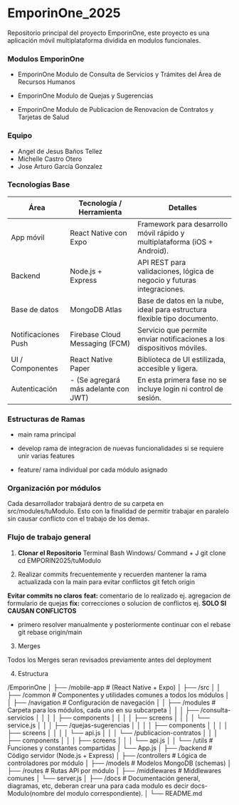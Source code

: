 # EmporinOne_2025

Repositorio principal del proyecto EmporinOne, este proyecto es una aplicación móvil multiplataforma dividida en modulos funcionales.

### Modulos EmporinOne

- EmporinOne Modulo de Consulta de Servicios y Trámites del Área de Recursos Humanos

- EmporinOne Modulo de Quejas y Sugerencias

- EmporinOne Modulo de Publicacion de Renovacion de Contratos y Tarjetas de Salud

### Equipo

- Angel de Jesus Baños Tellez
- Michelle Castro Otero
- Jose Arturo García Gonzalez

### Tecnologías Base

| Área                | Tecnología / Herramienta             | Detalles                                                                  |
| ------------------- | ------------------------------------ | ------------------------------------------------------------------------- |
| App móvil           | React Native con Expo                | Framework para desarrollo móvil rápido y multiplataforma (iOS + Android). |
| Backend             | Node.js + Express                    | API REST para validaciones, lógica de negocio y futuras integraciones.    |
| Base de datos       | MongoDB Atlas                        | Base de datos en la nube, ideal para estructura flexible tipo documento.  |
| Notificaciones Push | Firebase Cloud Messaging (FCM)       | Servicio que permite enviar notificaciones a los dispositivos móviles.    |
| UI / Componentes    | React Native Paper                   | Biblioteca de UI estilizada, accesible y ligera.                          |
| Autenticación       | - (Se agregará más adelante con JWT) | En esta primera fase no se incluye login ni control de sesión.            |

### Estructuras de Ramas

- main rama principal

- develop rama de integracion de nuevas funcionalidades si se requiere unir varias features

- feature/</nombre-modulo> rama individual por cada módulo asignado

### Organización por módulos

Cada desarrollador trabajará dentro de su carpeta en src/modules/tuModulo.
Esto con la finalidad de permitir trabajar en paralelo sin causar conflicto con el trabajo de los demas.

### Flujo de trabajo general

1. **Clonar el Repositorio**
   Terminal Bash Windows/ Command + J
   git clone <url-del-repo>
   cd EMPORIN2025/tuModulo

2. Realizar commits frecuentemente y recuerden mantener la rama actualizada con la main para evitar conflictos
   git fetch origin

**Evitar commits no claros**
**feat:** comentario de lo realizado ej. agregacion de formulario de quejas
**fix:** correcciones o solucion de conflictos ej.
**SOLO SI CAUSAN CONFLICTOS**

- primero resolver manualmente y posteriormente continuar con el rebase
  git rebase origin/main

3. Merges

Todos los Merges seran revisados previamente antes del deployment

4. Estructura

/EmporinOne
│
├── /mobile-app # (React Native + Expo)
│ ├── /src
│ │ ├── /common # Componentes y utilidades comunes a todos los módulos
│ │ ├── /navigation # Configuración de navegación
│ │ ├── /modules # Carpeta para los módulos, cada uno en su subcarpeta
│ │ │ ├── /consulta-servicios
│ │ │ │ ├── components
│ │ │ │ ├── screens
│ │ │ │ └── service.js
│ │ │ ├── /quejas-sugerencias
│ │ │ │ ├── components
│ │ │ │ ├── screens
│ │ │ │ └── api.js
│ │ │ └── /publicacion-contratos
│ │ │ ├── components
│ │ │ ├── screens
│ │ │ └── api.js
│ │ └── /utils # Funciones y constantes compartidas
│ └── App.js
│
├── /backend # Código servidor (Node.js + Express)
│ ├── /controllers # Lógica de controladores por módulo
│ ├── /models # Modelos MongoDB (schemas)
│ ├── /routes # Rutas API por módulo
│ ├── /middlewares # Middlewares comunes
│ └── server.js
│
├── /docs # Documentación general, diagramas, etc, deberan crear una para cada modulo es decir docs-Modulo(nombre del modulo correspondiente).
│
└── README.md
